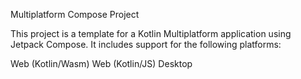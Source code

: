 Multiplatform Compose Project

This project is a template for a Kotlin Multiplatform application using Jetpack Compose. It includes support for the following platforms:

Web (Kotlin/Wasm)
Web (Kotlin/JS)
Desktop
